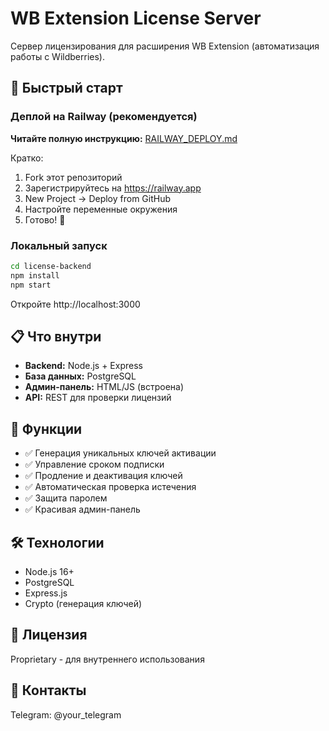 # WB Extension License Server

Сервер лицензирования для расширения WB Extension (автоматизация работы с Wildberries).

## 🚀 Быстрый старт

### Деплой на Railway (рекомендуется)

**Читайте полную инструкцию:** [RAILWAY_DEPLOY.md](RAILWAY_DEPLOY.md)

Кратко:
1. Fork этот репозиторий
2. Зарегистрируйтесь на https://railway.app
3. New Project → Deploy from GitHub
4. Настройте переменные окружения
5. Готово! 🎉

### Локальный запуск

```bash
cd license-backend
npm install
npm start
```

Откройте http://localhost:3000

## 📋 Что внутри

- **Backend:** Node.js + Express
- **База данных:** PostgreSQL
- **Админ-панель:** HTML/JS (встроена)
- **API:** REST для проверки лицензий

## 🔑 Функции

- ✅ Генерация уникальных ключей активации
- ✅ Управление сроком подписки
- ✅ Продление и деактивация ключей
- ✅ Автоматическая проверка истечения
- ✅ Защита паролем
- ✅ Красивая админ-панель

## 🛠️ Технологии

- Node.js 16+
- PostgreSQL
- Express.js
- Crypto (генерация ключей)

## 📄 Лицензия

Proprietary - для внутреннего использования

## 🤝 Контакты

Telegram: @your_telegram
